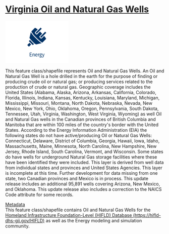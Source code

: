 # [Virginia Oil and Natural Gas Wells](https://hub.arcgis.com/datasets/17c5ed5a6bd44dd0a52c616a5b0cacca_0)  
![Energy Dataset](https://raw.githubusercontent.com/jalbertbowden/open-virginia-gis/master/energy/data-portal-icon-data-type-energy.png)  

This feature class/shapefile represents Oil and Natural Gas Wells. An Oil and Natural Gas Well is a hole drilled in the earth for the purpose of finding or producing crude oil or natural gas; or producing services related to the production of crude or natural gas. Geographic coverage includes the United States (Alabama, Alaska, Arizona, Arkansas, California, Colorado, Florida, Illinois, Indiana, Kansas, Kentucky, Louisiana, Maryland, Michigan, Mississippi, Missouri, Montana, North Dakota, Nebraska, Nevada, New Mexico, New York, Ohio, Oklahoma, Oregon, Pennsylvania, South Dakota, Tennessee, Utah, Virginia, Washington, West Virginia, Wyoming) as well Oil and Natural Gas wells in the Canadian provinces of British Columbia and Manitoba that are within 100 miles of the country's border with the United States. According to the Energy Information Administration (EIA) the following states do not have active/producing Oil or Natural Gas Wells: Connecticut, Delaware, District of Columbia, Georgia, Hawaii, Iowa, Idaho, Massachusetts, Maine, Minnesota, North Carolina, New Hampshire, New Jersey, Rhode Island, South Carolina, Vermont, and Wisconsin. Some states do have wells for underground Natural Gas storage facilities where these have been identified they were included. This layer is derived from well data from individual states and provinces and United States Agencies. This layer is incomplete at this time. Further development for data missing from one state, two Canadian provinces and Mexico is in process. This update release includes an additional 95,891 wells covering Arizona, New Mexico, and Oklahoma. This update release also includes a correction to the NAICS Code attribute for some records.  

[Metadata](https://www.arcgis.com/home/item.html?id=17c5ed5a6bd44dd0a52c616a5b0cacca)  
This feature class/shapefile contains Oil and Natural Gas Wells for the [Homeland Infrastructure Foundation-Level (HIFLD) Database (https://hifld-dhs-gii.gov/HIFLD)](https://hifld-dhs-gii.gov/HIFLD) as well as the Energy modeling and simulation community.  
